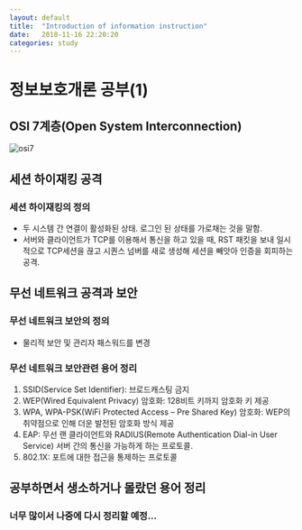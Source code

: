 ```yaml
---
layout: default
title:  "Introduction of information instruction"
date:   2018-11-16 22:20:20
categories: study
---
```

# 정보보호개론 공부(1)

## OSI 7계층(Open System Interconnection)
![osi7](https://user-images.githubusercontent.com/44868847/48658935-37aa5c00-ea8d-11e8-80a1-e54012fe8e25.PNG)
## 세션 하이재킹 공격
### 세션 하이재킹의 정의
  -	두 시스템 간 연결이 활성화된 상태. 로그인 된 상태를 가로채는 것을 말함.
  -	서버와 클라이언트가 TCP를 이용해서 통신을 하고 있을 때, RST 패킷을 보내 일시적으로 TCP세션을 끊고 시퀀스 넘버를 새로 생성해 세션을 빼앗아 인증을 회피하는 공격.

## 무선 네트워크 공격과 보안
### 무선 네트워크 보안의 정의
  - 물리적 보안 및 관리자 패스워드를 변경
### 무선 네트워크 보안관련 용어 정리
  1. SSID(Service Set Identifier): 브로드캐스팅 금지
  2.	WEP(Wired Equivalent Privacy) 암호화: 128비트 키까지 암호화 키 제공
  3.	WPA, WPA-PSK(WiFi Protected Access – Pre Shared Key) 암호화: WEP의 취약점으로 인해 더운 발전된 암호화 방식 제공
  4. EAP: 무선 랜 클라이언트와 RADIUS(Remote Authentication Dial-in User Service) 서버 간의 통신을 가능하게 하는 프로토콜.
  5. 802.1X: 포트에 대한 접근을 통제하는 프로토콜
  
## 공부하면서 생소하거나 몰랐던 용어 정리
### 너무 많이서 나중에 다시 정리할 예정...
